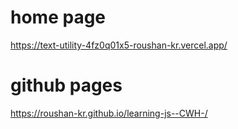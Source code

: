 # home page 
https://text-utility-4fz0q01x5-roushan-kr.vercel.app/

# github pages 
https://roushan-kr.github.io/learning-js--CWH-/
